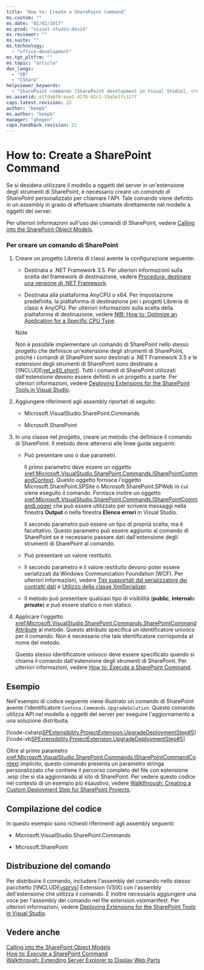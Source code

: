 ```yaml
---
title: "How to: Create a SharePoint Command"
ms.custom: ""
ms.date: "02/02/2017"
ms.prod: "visual-studio-dev14"
ms.reviewer: ""
ms.suite: ""
ms.technology: 
  - "office-development"
ms.tgt_pltfrm: ""
ms.topic: "article"
dev_langs: 
  - "VB"
  - "CSharp"
helpviewer_keywords: 
  - "SharePoint commands [SharePoint development in Visual Studio], creating"
ms.assetid: e1fda8f0-eae1-4278-91c1-19a5e1fc327f
caps.latest.revision: 22
author: "kempb"
ms.author: "kempb"
manager: "ghogen"
caps.handback.revision: 21
---
```

# How to: Create a SharePoint Command
  Se si desidera utilizzare il modello a oggetti del server in un'estensione degli strumenti di SharePoint, è necessario creare un *comando di SharePoint* personalizzato per chiamare l'API.  Tale comando viene definito in un assembly in grado di effettuare chiamate direttamente nel modello a oggetti del server.  
  
 Per ulteriori informazioni sull'uso dei comandi di SharePoint, vedere [Calling into the SharePoint Object Models](../sharepoint/calling-into-the-sharepoint-object-models.md).  
  
### Per creare un comando di SharePoint  
  
1.  Creare un progetto Libreria di classi avente la configurazione seguente:  
  
    -   Destinata a .NET Framework 3.5.  Per ulteriori informazioni sulla scelta del framework di destinazione, vedere [Procedura: destinare una versione di .NET Framework](~/ide/how-to-target-a-version-of-the-dotnet-framework.md).  
  
    -   Destinata alla piattaforma AnyCPU o x64.  Per impostazione predefinita, la piattaforma di destinazione per i progetti Libreria di classi è AnyCPU.  Per ulteriori informazioni sulla scelta della piattaforma di destinazione, vedere [NIB: How to: Optimize an Application for a Specific CPU Type](http://msdn.microsoft.com/it-it/294a75d2-4279-4b72-8298-2bea05be907a).  
  
    > [!NOTE]  
    >  Non è possibile implementare un comando di SharePoint nello stesso progetto che definisce un'estensione degli strumenti di SharePoint, poiché i comandi di SharePoint sono destinati a .NET Framework 3.5 e le estensioni degli strumenti di SharePoint sono destinate a [!INCLUDE[net_v40_short](../sharepoint/includes/net-v40-short-md.md)].  Tutti i comandi di SharePoint utilizzati dall'estensione devono essere definiti in un progetto a parte.  Per ulteriori informazioni, vedere [Deploying Extensions for the SharePoint Tools in Visual Studio](../sharepoint/deploying-extensions-for-the-sharepoint-tools-in-visual-studio.md).  
  
2.  Aggiungere riferimenti agli assembly riportati di seguito:  
  
    -   Microsoft.VisualStudio.SharePoint.Commands  
  
    -   Microsoft.SharePoint  
  
3.  In una classe nel progetto, creare un metodo che definisce il comando di SharePoint.  Il metodo deve attenersi alle linee guida seguenti:  
  
    -   Può presentare uno o due parametri.  
  
         Il primo parametro deve essere un oggetto <xref:Microsoft.VisualStudio.SharePoint.Commands.ISharePointCommandContext>.  Questo oggetto fornisce l'oggetto Microsoft.SharePoint.SPSite o Microsoft.SharePoint.SPWeb in cui viene eseguito il comando.  Fornisce inoltre un oggetto <xref:Microsoft.VisualStudio.SharePoint.Commands.ISharePointCommandLogger> che può essere utilizzato per scrivere messaggi nella finestra **Output** o nella finestra **Elenco errori** in Visual Studio.  
  
         Il secondo parametro può essere un tipo di propria scelta, ma è facoltativo.  Questo parametro può essere aggiunto al comando di SharePoint se è necessario passare dati dall'estensione degli strumenti di SharePoint al comando.  
  
    -   Può presentare un valore restituito.  
  
    -   Il secondo parametro e il valore restituito devono poter essere serializzati da Windows Communication Foundation \(WCF\).  Per ulteriori informazioni, vedere [Tipi supportati dal serializzatore dei contratti dati](http://msdn.microsoft.com/library/7381b200-437a-4506-9556-d77bf1bc3f34) e [Utilizzo della classe XmlSerializer](http://msdn.microsoft.com/library/c680602d-39d3-44f1-bf22-8e6654ad5069).  
  
    -   Il metodo può presentare qualsiasi tipo di visibilità \(**public**, **internal**o **private**\) e può essere statico o non statico.  
  
4.  Applicare l'oggetto <xref:Microsoft.VisualStudio.SharePoint.Commands.SharePointCommandAttribute> al metodo.  Questo attributo specifica un identificatore univoco per il comando. Non è necessario che tale identificatore corrisponda al nome del metodo.  
  
     Questo stesso identificatore univoco deve essere specificato quando si chiama il comando dall'estensione degli strumenti di SharePoint.  Per ulteriori informazioni, vedere [How to: Execute a SharePoint Command](../sharepoint/how-to-execute-a-sharepoint-command.md).  
  
## Esempio  
 Nell'esempio di codice seguente viene illustrato un comando di SharePoint avente l'identificatore `Contoso.Commands.UpgradeSolution`.  Questo comando utilizza API nel modello a oggetti del server per eseguire l'aggiornamento a una soluzione distribuita.  
  
 [!code-csharp[SPExtensibility.ProjectExtension.UpgradeDeploymentStep#5](../snippets/csharp/VS_Snippets_OfficeSP/spextensibility.projectextension.upgradedeploymentstep/CS/SharePointCommands/Commands.cs#5)]
 [!code-vb[SPExtensibility.ProjectExtension.UpgradeDeploymentStep#5](../snippets/visualbasic/VS_Snippets_OfficeSP/spextensibility.projectextension.upgradedeploymentstep/vb/sharepointcommands/commands.vb#5)]  
  
 Oltre al primo parametro <xref:Microsoft.VisualStudio.SharePoint.Commands.ISharePointCommandContext> implicito, questo comando presenta un parametro stringa personalizzato che contiene il percorso completo del file con estensione .wsp che si sta aggiornando al sito di SharePoint.  Per vedere questo codice nel contesto di un esempio più esaustivo, vedere [Walkthrough: Creating a Custom Deployment Step for SharePoint Projects](../sharepoint/walkthrough-creating-a-custom-deployment-step-for-sharepoint-projects.md).  
  
## Compilazione del codice  
 In questo esempio sono richiesti riferimenti agli assembly seguenti:  
  
-   Microsoft.VisualStudio.SharePoint.Commands  
  
-   Microsoft.SharePoint  
  
## Distribuzione del comando  
 Per distribuire il comando, includere l'assembly del comando nello stesso pacchetto [!INCLUDE[vsprvs](../sharepoint/includes/vsprvs-md.md)] Extension \(VSIX\) con l'assembly dell'estensione che utilizza il comando.  È inoltre necessario aggiungere una voce per l'assembly del comando nel file extension.vsixmanifest.  Per ulteriori informazioni, vedere [Deploying Extensions for the SharePoint Tools in Visual Studio](../sharepoint/deploying-extensions-for-the-sharepoint-tools-in-visual-studio.md).  
  
## Vedere anche  
 [Calling into the SharePoint Object Models](../sharepoint/calling-into-the-sharepoint-object-models.md)   
 [How to: Execute a SharePoint Command](../sharepoint/how-to-execute-a-sharepoint-command.md)   
 [Walkthrough: Extending Server Explorer to Display Web Parts](../sharepoint/walkthrough-extending-server-explorer-to-display-web-parts.md)  
  
  